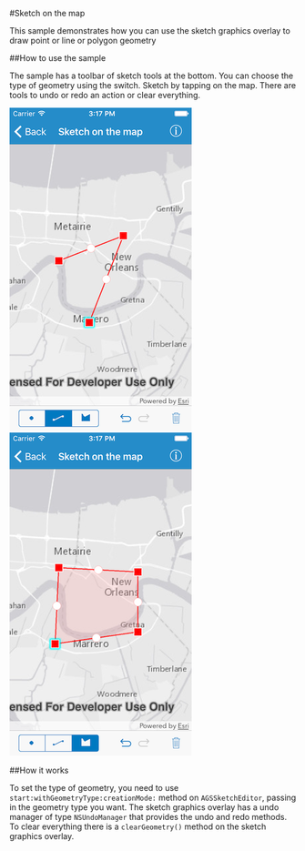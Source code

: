 #Sketch on the map

This sample demonstrates how you can use the sketch graphics overlay to draw point or line or polygon geometry

##How to use the sample

The sample has a toolbar of sketch tools at the bottom. You can choose the type of geometry using the switch. Sketch by tapping on the map. There are tools to undo or redo an action or clear everything.

![](image1.png)
![](image2.png)

##How it works

To set the type of geometry, you need to use `start:withGeometryType:creationMode:` method on `AGSSketchEditor`, passing in the geometry type you want. The sketch graphics overlay has a undo manager of type `NSUndoManager` that provides the undo and redo methods. To clear everything there is a `clearGeometry()` method on the sketch graphics overlay.




